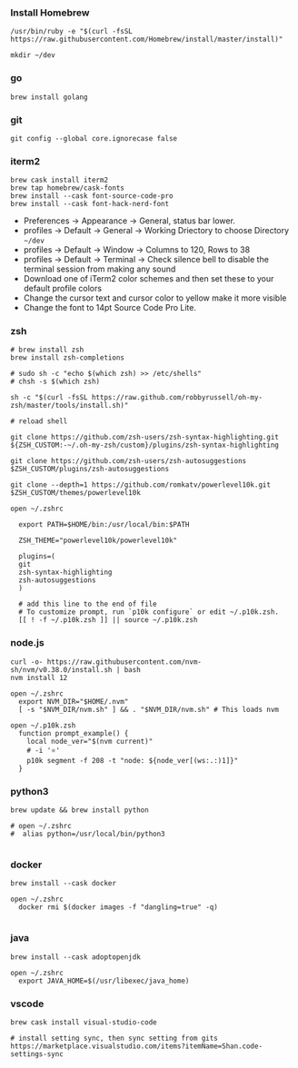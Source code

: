 ### Install Homebrew

```
/usr/bin/ruby -e "$(curl -fsSL https://raw.githubusercontent.com/Homebrew/install/master/install)"

mkdir ~/dev
```

### go
```
brew install golang
```

### git

```
git config --global core.ignorecase false

```

### iterm2
```
brew cask install iterm2
brew tap homebrew/cask-fonts
brew install --cask font-source-code-pro
brew install --cask font-hack-nerd-font
```

- Preferences -> Appearance -> General, status bar lower.
- profiles -> Default -> General -> Working Driectory to choose Directory `~/dev`
- profiles -> Default -> Window -> Columns to 120, Rows to 38
- profiles -> Default -> Terminal -> Check silence bell to disable the terminal session from making any sound
- Download one of iTerm2 color schemes and then set these to your default profile colors
- Change the cursor text and cursor color to yellow make it more visible
- Change the font to 14pt Source Code Pro Lite.

### zsh

```
# brew install zsh
brew install zsh-completions

# sudo sh -c "echo $(which zsh) >> /etc/shells"
# chsh -s $(which zsh)

sh -c "$(curl -fsSL https://raw.github.com/robbyrussell/oh-my-zsh/master/tools/install.sh)"

# reload shell

git clone https://github.com/zsh-users/zsh-syntax-highlighting.git ${ZSH_CUSTOM:-~/.oh-my-zsh/custom}/plugins/zsh-syntax-highlighting

git clone https://github.com/zsh-users/zsh-autosuggestions $ZSH_CUSTOM/plugins/zsh-autosuggestions

git clone --depth=1 https://github.com/romkatv/powerlevel10k.git $ZSH_CUSTOM/themes/powerlevel10k

open ~/.zshrc

  export PATH=$HOME/bin:/usr/local/bin:$PATH

  ZSH_THEME="powerlevel10k/powerlevel10k"

  plugins=(
  git
  zsh-syntax-highlighting
  zsh-autosuggestions
  )
  
  # add this line to the end of file
  # To customize prompt, run `p10k configure` or edit ~/.p10k.zsh.
  [[ ! -f ~/.p10k.zsh ]] || source ~/.p10k.zsh
```

### node.js

```
curl -o- https://raw.githubusercontent.com/nvm-sh/nvm/v0.38.0/install.sh | bash
nvm install 12

open ~/.zshrc
  export NVM_DIR="$HOME/.nvm"
  [ -s "$NVM_DIR/nvm.sh" ] && . "$NVM_DIR/nvm.sh" # This loads nvm

open ~/.p10k.zsh
  function prompt_example() {
    local node_ver="$(nvm current)"
    # -i '⭐'
    p10k segment -f 208 -t "node: ${node_ver[(ws:.:)1]}"
  }

```

### python3
```
brew update && brew install python

# open ~/.zshrc
#  alias python=/usr/local/bin/python3
  
```


### docker
```
brew install --cask docker

open ~/.zshrc
  docker rmi $(docker images -f "dangling=true" -q)
  
```

### java
```
brew install --cask adoptopenjdk

open ~/.zshrc
  export JAVA_HOME=$(/usr/libexec/java_home)
```

### vscode

```
brew cask install visual-studio-code

# install setting sync, then sync setting from gits
https://marketplace.visualstudio.com/items?itemName=Shan.code-settings-sync
```
